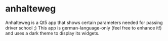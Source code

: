 # anhalteweg
Anhalteweg is a Qt5 app that shows certain parameters needed for passing driver school ;)
This app is german-language-only (feel free to enhance it!) and uses a dark theme to display its widgets.
